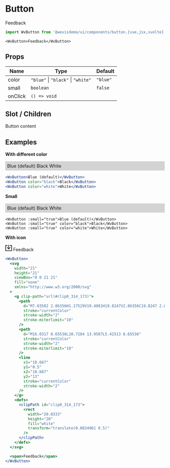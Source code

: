 # Button

<WvButton>Feedback</WvButton>

```js
import WvButton from '@wevisdemo/ui/components/button.{vue,jsx,svelte}';
```

```vue
<WvButton>Feedback</WvButton>
```

## Props

| Name    | Type                               | Default  |
| ------- | ---------------------------------- | -------- |
| color   | `"blue"` \| `"black"` \| `"white"` | `"blue"` |
| small   | `boolean`                          | `false`  |
| onClick | `() => void`                       |          |

## Slot / Children

Button content

## Examples

**With different color**

<div style="display:flex; background-color: lightgray; padding: 6px;">
  <WvButtonGroup>
    <WvButton>Blue (default)</WvButton>
    <WvButton color="black">Black</WvButton>
    <WvButton color="white">White</WvButton>
  </WvButtonGroup>
</div>

```jsx
<WvButton>Blue (default)</WvButton>
<WvButton color="black">Black</WvButton>
<WvButton color="white">White</WvButton>
```

**Small**

<div style="display:flex; background-color: lightgray; padding: 6px;">
  <WvButtonGroup>
    <WvButton :small="true">Blue (default)</WvButton>
    <WvButton :small="true" color="black">Black</WvButton>
    <WvButton :small="true" color="white">White</WvButton>
  </WvButtonGroup>
</div>

```vue
<WvButton :small="true">Blue (default)</WvButton>
<WvButton :small="true" color="black">Black</WvButton>
<WvButton :small="true" color="white">White</WvButton>
```

**With icon**

<WvButton>
  <svg width="21" height="21" viewBox="0 0 21 21" fill="none" xmlns="http://www.w3.org/2000/svg">
    <g clip-path="url(#clip0_314_173)">
      <path d="M7.03582 2.86356H1.17529V19.4081H19.8247V2.86356C19.8247 2.86356 15.306 2.86356 13.9642 2.86356" stroke="currentColor" stroke-width="2" stroke-miterlimit="10"/>
      <path d="M16.0317 8.65536L10.7284 13.9587L5.42513 8.65536" stroke="currentColor" stroke-width="2" stroke-miterlimit="10"/>
      <line x1="10.667" y1="0.5" x2="10.667" y2="13" stroke="currentColor" stroke-width="2"/>
    </g>
    <defs>
      <clipPath id="clip0_314_173">
        <rect width="20.8333" height="20" fill="white" transform="translate(0.0834961 0.5)"/>
      </clipPath>
    </defs>
  </svg>
  <span>Feedback</span>
</WvButton>

```jsx
<WvButton>
  <svg
    width="21"
    height="21"
    viewBox="0 0 21 21"
    fill="none"
    xmlns="http://www.w3.org/2000/svg"
  >
    <g clip-path="url(#clip0_314_173)">
      <path
        d="M7.03582 2.86356H1.17529V19.4081H19.8247V2.86356C19.8247 2.86356 15.306 2.86356 13.9642 2.86356"
        stroke="currentColor"
        stroke-width="2"
        stroke-miterlimit="10"
      />
      <path
        d="M16.0317 8.65536L10.7284 13.9587L5.42513 8.65536"
        stroke="currentColor"
        stroke-width="2"
        stroke-miterlimit="10"
      />
      <line
        x1="10.667"
        y1="0.5"
        x2="10.667"
        y2="13"
        stroke="currentColor"
        stroke-width="2"
      />
    </g>
    <defs>
      <clipPath id="clip0_314_173">
        <rect
          width="20.8333"
          height="20"
          fill="white"
          transform="translate(0.0834961 0.5)"
        />
      </clipPath>
    </defs>
  </svg>

  <span>Feedback</span>
</WvButton>
```
